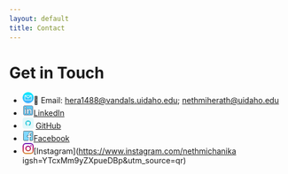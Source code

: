 ```yaml
---
layout: default
title: Contact
---
```


# Get in Touch

- <img src="assets/email.png" alt="Profile" style="width: 20px;" />📧 Email: hera1488@vandals.uidaho.edu; nethmiherath@uidaho.edu
- <img src="assets/linkedin.png" alt="Profile" style="width: 20px;" />[LinkedIn](https://linkedin.com/in/nethmih)
- <img src="assets/github.png" alt="Profile" style="width: 20px;" /> [GitHub](https://github.com/nethmiherath )
- <img src="assets/facebook.png" alt="Profile" style="width: 20px;" />[Facebook](https://www.facebook.com/nethmi.herath.9674?mibextid=wwXIfr&mibextid=wwXIfr)
- <img src="assets/instagram.png" alt="Profile" style="width: 20px;" />[Instagram](https://www.instagram.com/nethmichanika igsh=YTcxMm9yZXpueDBp&utm_source=qr)
